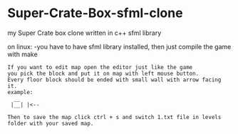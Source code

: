 # Super-Crate-Box-sfml-clone
my Super Crate box clone written in c++ sfml library

on linux:
  -you have to have sfml library installed, then just compile the game with make
	
	If you want to edit map open the editor just like the game
	you pick the block and put it on map with left mouse button.
	Every floor block should be ended with small wall with arrow facing it.
	example:
	  __
	 |__| |<--
	 	
	Then to save the map click ctrl + s and switch 1.txt file in levels folder with your saved map.
